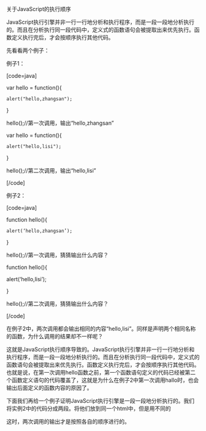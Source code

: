 关于JavaScript的执行顺序
JavaScript执行引擎并非一行一行地分析和执行程序，而是一段一段地分析执行的。而且在分析执行同一段代码中，定义式的函数语句会被提取出来优先执行。函数定义执行完后，才会按顺序执行其他代码。
先看看两个例子：
例子1：
[code=java]
var hello = function(){

	alert("hello,zhangsan");

}

hello();//第一次调用，输出“hello,zhangsan”

var hello = function(){

	alert("hello,lisi");

}

hello();//第二次调用，输出“hello,lisi”
[/code]
例子2：
[code=java]
function hello(){

	alert(‘hello,zhangsan’);

}

hello();//第一次调用，猜猜输出什么内容？

function hello(){

alert(‘hello,lisi’);

}

hello();//第二次调用，猜猜输出什么内容？
[/code]
在例子2中，两次调用都会输出相同的内容“hello,lisi”。同样是声明两个相同名称的函数，为什么调用的结果却不一样呢？
这就是JavaScript执行顺序导致的。JavaScript执行引擎并非一行一行地分析和执行程序，而是一段一段地分析执行的。而且在分析执行同一段代码中，定义式的函数语句会被提取出来优先执行。函数定义执行完后，才会按顺序执行其他代码。也就是说，在第一次调用hello函数之前，第一个函数语句定义的代码已经被第二个函数定义语句的代码覆盖了，这就是为什么在例子2中第一次调用hallo时，也会输出后面定义的函数内容的原因了。
下面我们再给一个例子证明JavaScript执行引擎是一段一段地分析执行的。我们将实例2中的代码分成两段。将他们放到同一个html中，但是用不同的
这时，两次调用的输出才是按照各自的顺序进行的。